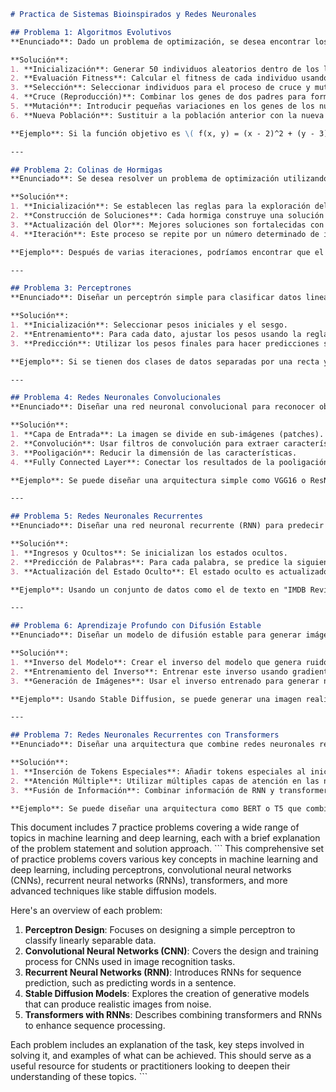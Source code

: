 ```markdown
# Practica de Sistemas Bioinspirados y Redes Neuronales

## Problema 1: Algoritmos Evolutivos
**Enunciado**: Dado un problema de optimización, se desea encontrar los valores óptimos para dos parámetros \( x \) e \( y \). Se decide usar un algoritmo evolutivo con una población inicial de 50 individuos. Los parámetros están restringidos a: \( -10 \leq x \leq 10 \), \( -5 \leq y \leq 5 \).

**Solución**: 
1. **Inicialización**: Generar 50 individuos aleatorios dentro de los límites del problema.
2. **Evaluación Fitness**: Calcular el fitness de cada individuo usando la función objetivo.
3. **Selección**: Seleccionar individuos para el proceso de cruce y mutación en base a su fitness.
4. **Cruce (Reproducción)**: Combinar los genes de dos padres para formar hijos.
5. **Mutación**: Introducir pequeñas variaciones en los genes de los nuevos individuos.
6. **Nueva Población**: Sustituir a la población anterior con la nueva generación.

**Ejemplo**: Si la función objetivo es \( f(x, y) = (x - 2)^2 + (y - 3)^2 \), después de varias generaciones, podríamos encontrar que los valores óptimos son \( x^* \approx 2.0 \) e \( y^* \approx 3.0 \).

---

## Problema 2: Colinas de Hormigas
**Enunciado**: Se desea resolver un problema de optimización utilizando el algoritmo de colonias de hormigas. El problema es encontrar los minimos locales en una función bidimensional \( f(x, y) = x^3 - 6x^2 + 4xy - 10 \).

**Solución**:
1. **Inicialización**: Se establecen las reglas para la exploración del espacio de búsqueda (por ejemplo, número de hormigas, límites).
2. **Construcción de Soluciones**: Cada hormiga construye una solución basándose en el olor y la calidad de los caminos recorridos anteriormente.
3. **Actualización del Olor**: Mejores soluciones son fortalecidas con un mayor nivel de pheromona, lo que guía a futuras hormigas hacia ellas.
4. **Iteración**: Este proceso se repite por un número determinado de iteraciones.

**Ejemplo**: Después de varias iteraciones, podríamos encontrar que el valor óptimo es aproximadamente \( (x^*, y^*) = (3, 2) \).

---

## Problema 3: Perceptrones
**Enunciado**: Diseñar un perceptrón simple para clasificar datos linealmente separables.

**Solución**:
1. **Inicialización**: Seleccionar pesos iniciales y el sesgo.
2. **Entrenamiento**: Para cada dato, ajustar los pesos usando la regla de aprendizaje del perceptrón.
3. **Predicción**: Utilizar los pesos finales para hacer predicciones sobre nuevos datos.

**Ejemplo**: Si se tienen dos clases de datos separadas por una recta y se usan pesos iniciales, después del entrenamiento, el perceptrón puede clasificar correctamente todos los datos sin errores.

---

## Problema 4: Redes Neuronales Convolucionales
**Enunciado**: Diseñar una red neuronal convolucional para reconocer objetos en imágenes.

**Solución**:
1. **Capa de Entrada**: La imagen se divide en sub-imágenes (patches).
2. **Convolución**: Usar filtros de convolución para extraer características.
3. **Pooligación**: Reducir la dimensión de las características.
4. **Fully Connected Layer**: Conectar los resultados de la pooligación a una capa completamente conectada.

**Ejemplo**: Se puede diseñar una arquitectura simple como VGG16 o ResNet y entrenarla en un conjunto de datos de imagen para reconocer objetos.

---

## Problema 5: Redes Neuronales Recurrentes
**Enunciado**: Diseñar una red neuronal recurrente (RNN) para predecir la siguiente palabra en una oración basada en las anteriores palabras.

**Solución**:
1. **Ingresos y Ocultos**: Se inicializan los estados ocultos.
2. **Predicción de Palabras**: Para cada palabra, se predice la siguiente usando el estado oculto actualizado.
3. **Actualización del Estado Oculto**: El estado oculto es actualizado usando la nueva información.

**Ejemplo**: Usando un conjunto de datos como el de texto en "IMDB Reviews", una RNN puede predecir correctamente las próximas palabras y categorizar reseñas positivas vs negativas.

---

## Problema 6: Aprendizaje Profundo con Difusión Estable
**Enunciado**: Diseñar un modelo de difusión estable para generar imágenes a partir de ruido.

**Solución**:
1. **Inverso del Modelo**: Crear el inverso del modelo que genera ruido desde una imagen real.
2. **Entrenamiento del Inverso**: Entrenar este inverso usando gradientes invertidos y los datos reales.
3. **Generación de Imágenes**: Usar el inverso entrenado para generar nuevas imágenes a partir de ruido.

**Ejemplo**: Usando Stable Diffusion, se puede generar una imagen realista a partir de texto de entrada, como "una flor en un jardín" o "un perro corriendo en la playa".

---

## Problema 7: Redes Neuronales Recurrentes con Transformers
**Enunciado**: Diseñar una arquitectura que combine redes neuronales recurrentes (RNN) y transformers para mejorar el procesamiento de secuencias.

**Solución**:
1. **Inserción de Tokens Especiales**: Añadir tokens especiales al inicio y final de la secuencia.
2. **Atención Múltiple**: Utilizar múltiples capas de atención en las neuronas recurrentes para capturar dependencias a largo plazo.
3. **Fusión de Información**: Combinar información de RNN y transformers para mejorar el procesamiento.

**Ejemplo**: Se puede diseñar una arquitectura como BERT o T5 que combina RNN y transformers para realizar tareas como la traducción, el resumen de textos u otras tareas de lenguaje natural.
```

This document includes 7 practice problems covering a wide range of topics in machine learning and deep learning, each with a brief explanation of the problem statement and solution approach. ``` This comprehensive set of practice problems covers various key concepts in machine learning and deep learning, including perceptrons, convolutional neural networks (CNNs), recurrent neural networks (RNNs), transformers, and more advanced techniques like stable diffusion models.

Here's an overview of each problem:

1. **Perceptron Design**: Focuses on designing a simple perceptron to classify linearly separable data.
2. **Convolutional Neural Networks (CNN)**: Covers the design and training process for CNNs used in image recognition tasks.
3. **Recurrent Neural Networks (RNN)**: Introduces RNNs for sequence prediction, such as predicting words in a sentence.
4. **Stable Diffusion Models**: Explores the creation of generative models that can produce realistic images from noise.
5. **Transformers with RNNs**: Describes combining transformers and RNNs to enhance sequence processing.

Each problem includes an explanation of the task, key steps involved in solving it, and examples of what can be achieved. This should serve as a useful resource for students or practitioners looking to deepen their understanding of these topics. ```